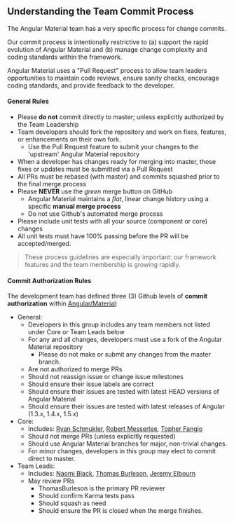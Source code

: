 ## Understanding the Team Commit Process

The Angular Material team has a very specific process for change commits.

Our commit process is intentionally restrictive to (a) support the rapid evolution of Angular Material and (b) manage change complexity and coding standards within the framework. 

Angular Material uses a "Pull Request" process to allow team leaders opportunities to maintain code reviews, ensure sanity checks, encourage coding standards, and provide feedback to the developer. 

#### General Rules

* Please **do not** commit directly to master; unless explicitly authorized by the Team Leadership
* Team developers should fork the repository and work on fixes, features, or enhancements on their own fork.
  * Use the Pull Request feature to submit your changes to the 'upstream' Angular Material repository
* When a developer has changes ready for merging into master, those fixes or updates must be submitted via a Pull Request
* All PRs must be rebased (with master) and commits squashed prior to the final merge process
* Please **NEVER** use the *green* merge button on GitHub
  * Angular Material maintains a *flat*, linear change history using a specific **manual merge process**
  * Do not use Github's automated merge process
* Please include unit tests with all your source (component or core) changes
* All unit tests must have 100% passing before the PR will be accepted/merged.

> These process guidelines are especially important: our framework features and the team membership is growing rapidly.

#### Commit Authorization Rules

The development team has defined three (3) Github levels of **commit authorization** within [Angular/Material](https://github.com/angular/material/):

* General: 
  * Developers in this group includes any team members not listed under Core or Team Leads below
  * For any and all changes, developers must use a fork of the Angular Material repository 
    * Please do not make or submit any changes from the master branch. 
  * Are not authorized to merge PRs
  * Should not reassign issue or change issue milestones
  * Should ensure their issue labels are correct
  * Should ensure their issues are tested with latest HEAD versions of Angular Material
  * Should ensure their issues are tested with latest releases of Angular (1.3.x, 1.4.x, 1.5.x)
* Core: 
  * Includes: [Ryan Schmukler](https://github.com/rschmukler), [Robert Messerlee](https://github.com/robertmesserle), [Topher Fangio](https://github.com/topherfangio)
  * Should not merge PRs (unless explicitly requested)
  * Should use Angular Material branches for major, non-trivial changes. 
  * For minor changes, developers in this group may elect to commit direct to master.
* Team Leads:
  * Includes: [Naomi Black](https://github.com/naomiblack), [Thomas Burleson](https://github.com/ThomasBurleson), [Jeremy Elbourn](https://github.com/jelbourn)
  * May review PRs
    * ThomasBurleson is the primary PR reviewer 
    * Should confirm Karma tests pass
    * Should squash as need
    * Should ensure the PR is closed when the merge finishes.
